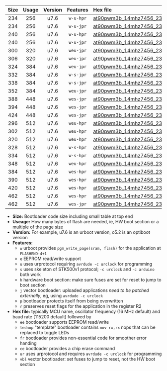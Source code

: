 |Size|Usage|Version|Features|Hex file|
|:-:|:-:|:-:|:-:|:--|
|234|256|u7.6|`w-u-hpr`|[at90pwm3b_14mhz7456_230400bps_ur.hex](https://raw.githubusercontent.com/stefanrueger/urboot/main//at90pwm3b_14mhz7456_230400bps_ur.hex)|
|234|256|u7.6|`w-u-jpr`|[at90pwm3b_14mhz7456_230400bps_ur_vbl.hex](https://raw.githubusercontent.com/stefanrueger/urboot/main//at90pwm3b_14mhz7456_230400bps_ur_vbl.hex)|
|240|256|u7.6|`w-u-hpr`|[at90pwm3b_14mhz7456_230400bps_lednop_ur.hex](https://raw.githubusercontent.com/stefanrueger/urboot/main//at90pwm3b_14mhz7456_230400bps_lednop_ur.hex)|
|240|256|u7.6|`w-u-jpr`|[at90pwm3b_14mhz7456_230400bps_lednop_ur_vbl.hex](https://raw.githubusercontent.com/stefanrueger/urboot/main//at90pwm3b_14mhz7456_230400bps_lednop_ur_vbl.hex)|
|300|320|u7.6|`weu-jpr`|[at90pwm3b_14mhz7456_230400bps_ee_ur_vbl.hex](https://raw.githubusercontent.com/stefanrueger/urboot/main//at90pwm3b_14mhz7456_230400bps_ee_ur_vbl.hex)|
|306|320|u7.6|`weu-jpr`|[at90pwm3b_14mhz7456_230400bps_ee_lednop_ur_vbl.hex](https://raw.githubusercontent.com/stefanrueger/urboot/main//at90pwm3b_14mhz7456_230400bps_ee_lednop_ur_vbl.hex)|
|324|384|u7.6|`weu-jpr`|[at90pwm3b_14mhz7456_230400bps_ee_lednop_fr_ur_vbl.hex](https://raw.githubusercontent.com/stefanrueger/urboot/main//at90pwm3b_14mhz7456_230400bps_ee_lednop_fr_ur_vbl.hex)|
|332|384|u7.6|`w-s-jpr`|[at90pwm3b_14mhz7456_230400bps_vbl.hex](https://raw.githubusercontent.com/stefanrueger/urboot/main//at90pwm3b_14mhz7456_230400bps_vbl.hex)|
|338|384|u7.6|`w-s-jpr`|[at90pwm3b_14mhz7456_230400bps_lednop_vbl.hex](https://raw.githubusercontent.com/stefanrueger/urboot/main//at90pwm3b_14mhz7456_230400bps_lednop_vbl.hex)|
|352|384|u7.6|`weu-jpr`|[at90pwm3b_14mhz7456_230400bps_ee_lednop_fr_ce_ur_vbl.hex](https://raw.githubusercontent.com/stefanrueger/urboot/main//at90pwm3b_14mhz7456_230400bps_ee_lednop_fr_ce_ur_vbl.hex)|
|388|448|u7.6|`wes-jpr`|[at90pwm3b_14mhz7456_230400bps_ee_vbl.hex](https://raw.githubusercontent.com/stefanrueger/urboot/main//at90pwm3b_14mhz7456_230400bps_ee_vbl.hex)|
|394|448|u7.6|`wes-jpr`|[at90pwm3b_14mhz7456_230400bps_ee_lednop_vbl.hex](https://raw.githubusercontent.com/stefanrueger/urboot/main//at90pwm3b_14mhz7456_230400bps_ee_lednop_vbl.hex)|
|424|448|u7.6|`wes-jpr`|[at90pwm3b_14mhz7456_230400bps_ee_lednop_fr_vbl.hex](https://raw.githubusercontent.com/stefanrueger/urboot/main//at90pwm3b_14mhz7456_230400bps_ee_lednop_fr_vbl.hex)|
|296|512|u7.6|`weu-hpr`|[at90pwm3b_14mhz7456_230400bps_ee_ur.hex](https://raw.githubusercontent.com/stefanrueger/urboot/main//at90pwm3b_14mhz7456_230400bps_ee_ur.hex)|
|302|512|u7.6|`weu-hpr`|[at90pwm3b_14mhz7456_230400bps_ee_lednop_ur.hex](https://raw.githubusercontent.com/stefanrueger/urboot/main//at90pwm3b_14mhz7456_230400bps_ee_lednop_ur.hex)|
|320|512|u7.6|`weu-hpr`|[at90pwm3b_14mhz7456_230400bps_ee_lednop_fr_ur.hex](https://raw.githubusercontent.com/stefanrueger/urboot/main//at90pwm3b_14mhz7456_230400bps_ee_lednop_fr_ur.hex)|
|328|512|u7.6|`w-s-hpr`|[at90pwm3b_14mhz7456_230400bps.hex](https://raw.githubusercontent.com/stefanrueger/urboot/main//at90pwm3b_14mhz7456_230400bps.hex)|
|334|512|u7.6|`w-s-hpr`|[at90pwm3b_14mhz7456_230400bps_lednop.hex](https://raw.githubusercontent.com/stefanrueger/urboot/main//at90pwm3b_14mhz7456_230400bps_lednop.hex)|
|348|512|u7.6|`weu-hpr`|[at90pwm3b_14mhz7456_230400bps_ee_lednop_fr_ce_ur.hex](https://raw.githubusercontent.com/stefanrueger/urboot/main//at90pwm3b_14mhz7456_230400bps_ee_lednop_fr_ce_ur.hex)|
|384|512|u7.6|`wes-hpr`|[at90pwm3b_14mhz7456_230400bps_ee.hex](https://raw.githubusercontent.com/stefanrueger/urboot/main//at90pwm3b_14mhz7456_230400bps_ee.hex)|
|390|512|u7.6|`wes-hpr`|[at90pwm3b_14mhz7456_230400bps_ee_lednop.hex](https://raw.githubusercontent.com/stefanrueger/urboot/main//at90pwm3b_14mhz7456_230400bps_ee_lednop.hex)|
|420|512|u7.6|`wes-hpr`|[at90pwm3b_14mhz7456_230400bps_ee_lednop_fr.hex](https://raw.githubusercontent.com/stefanrueger/urboot/main//at90pwm3b_14mhz7456_230400bps_ee_lednop_fr.hex)|
|462|512|u7.6|`wes-hpr`|[at90pwm3b_14mhz7456_230400bps_ee_lednop_fr_ce.hex](https://raw.githubusercontent.com/stefanrueger/urboot/main//at90pwm3b_14mhz7456_230400bps_ee_lednop_fr_ce.hex)|
|462|512|u7.6|`wes-jpr`|[at90pwm3b_14mhz7456_230400bps_ee_lednop_fr_ce_vbl.hex](https://raw.githubusercontent.com/stefanrueger/urboot/main//at90pwm3b_14mhz7456_230400bps_ee_lednop_fr_ce_vbl.hex)|

- **Size:** Bootloader code size including small table at top end
- **Useage:** How many bytes of flash are needed, ie, HW boot section or a multiple of the page size
- **Version:** For example, u7.6 is an urboot version, o5.2 is an optiboot version
- **Features:**
  + `w` urboot provides `pgm_write_page(sram, flash)` for the application at `FLASHEND-4+1`
  + `e` EEPROM read/write support
  + `u` uses urprotocol requiring `avrdude -c urclock` for programming
  + `s` uses skeleton of STK500v1 protocol; `-c urclock` and `-c arduino` both work
  + `h` hardware boot section: make sure fuses are set for reset to jump to boot section
  + `j` vector bootloader: uploaded applications *need to be patched externally*, eg, using `avrdude -c urclock`
  + `p` bootloader protects itself from being overwritten
  + `r` preserves reset flags for the application in the register R2
- **Hex file:** typically MCU name, oscillator frequency (16 MHz default) and baud rate (115200 default) followed by
  + `ee` bootloader supports EEPROM read/write
  + `lednop` "template" bootloader contains `mov rx,rx` nops that can be replaced to toggle LEDs
  + `fr` bootloader provides non-essential code for smoother error handing
  + `ce` bootloader provides a chip erase command
  + `ur` uses urprotocol and requires `avrdude -c urclock` for programming
  + `vbl` vector bootloader: set fuses to jump to reset, not the HW boot section
